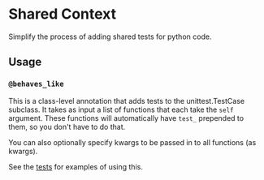 # Shared Context

Simplify the process of adding shared tests for python code.

## Usage

### `@behaves_like`

This is a class-level annotation that adds tests to the
unittest.TestCase subclass. It takes as input a list of functions that
each take the `self` argument. These functions will automatically have
`test_` prepended to them, so you don't have to do that.

You can also optionally specify kwargs to be passed in to all functions
(as kwargs).

See the [tests](tests/test_behaves_like.py) for examples of using this.

